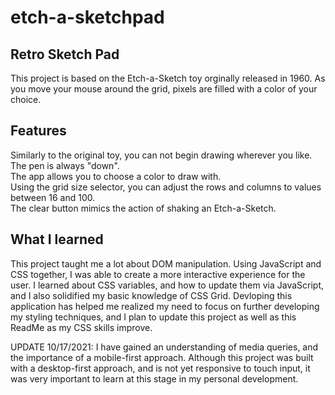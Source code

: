 # etch-a-sketchpad
## Retro Sketch Pad

This project is based on the Etch-a-Sketch toy orginally released in 1960. As you move your mouse around the grid, pixels are filled with a color of your choice.

## Features
Similarly to the original toy, you can not begin drawing wherever you like. The pen is always "down".\
The app allows you to choose a color to draw with.\
Using the grid size selector, you can adjust the rows and columns to values between 16 and 100.\
The clear button mimics the action of shaking an Etch-a-Sketch.

## What I learned
This project taught me a lot about DOM manipulation. Using JavaScript and CSS together, I was able to create a more interactive experience for the user. I learned about CSS variables, and how to update them via JavaScript, and I also solidified my basic knowledge of CSS Grid. Devloping this application has helped me realized my need to focus on further developing my styling techniques, and I plan to update this project as well as this ReadMe as my CSS skills improve.

UPDATE 10/17/2021: I have gained an understanding of media queries, and the importance of a mobile-first approach. Although this project was built with a desktop-first approach, and is not yet responsive to touch input, it was very important to learn at this stage in my personal development.
